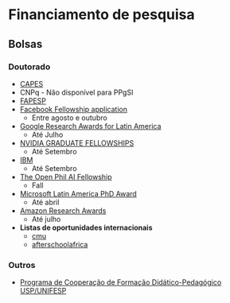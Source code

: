 # Financiamento de pesquisa



## Bolsas


### Doutorado

 - [CAPES](http://ppgsi.each.usp.br/regras-de-bolsas/)
 - CNPq - Não disponível para PPgSI
 - [FAPESP](http://www.fapesp.br/261)
 - [Facebook Fellowship application](https://research.fb.com/programs/fellowship/)
	 - Entre agosto e outubro
 - [Google Research Awards for Latin America](https://research.google/outreach/faq/?category=latin)
	 -  Até Julho
- [NVIDIA GRADUATE FELLOWSHIPS](https://www.nvidia.com/en-us/research/graduate-fellowships/)
	- Até Setembro
- [IBM](https://www.research.ibm.com/university/awards/fellowships.html)
	- Até Setembro
- [The Open Phil AI Fellowship ](https://www.openphilanthropy.org/focus/global-catastrophic-risks/potential-risks-advanced-artificial-intelligence/the-open-phil-ai-fellowship)
	- Fall
- [Microsoft Latin America PhD Award](https://www.microsoft.com/en-us/research/academic-program/latin-america-phd-award/)
	- Até abril
- [Amazon Research Awards](https://www.amazon.science/research-awards) 
 	- Até julho
- **Listas de oportunidades internacionais**
	- [cmu](https://www.cs.cmu.edu/~gradfellowships/)
	- [afterschoolafrica](https://www.afterschoolafrica.com/scholarship/by-level/phd/page/86/?type=month&date=2018-2-10&cal=phd-post-doctoral)


### Outros
- [Programa de Cooperação de Formação Didático-Pedagógico USP/UNIFESP](http://www.prpg.usp.br/index.php/pt-br/apoio-administrativo/editais)
